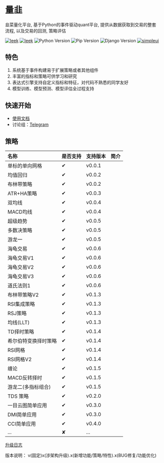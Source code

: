 量韭
===============
韭菜量化平台, 基于Python的事件驱动quant平台, 提供从数据获取到交易的整套流程, 以及交易的回测, 策略评估

[![leek](https://img.shields.io/github/license/li-shenglin/leek.svg)](https://github.com/li-shenglin/leek)
[![leek](https://img.shields.io/github/release/li-shenglin/leek)](https://github.com/li-shenglin/leek)
![Python Version](https://img.shields.io/badge/python-3.13%2B-blue.svg)
![Pip Version](https://img.shields.io/badge/pip-2.24.2%2B-green.svg)
![Django Version](https://img.shields.io/badge/Django-4.2.13%2B-read.svg)
[![simpleui](https://img.shields.io/badge/developing%20with-Simpleui-2077ff.svg)](https://github.com/newpanjing/simpleui)

## 特色
1. 系统基于事件构建易于扩展策略或者其他组件
2. 丰富的指标和策略可供学习和研究
3. 表达式引擎支持自定义指标和特征，对代码不熟悉的同学友好
4. 模型训练、模型预测、模型评估全过程支持

## 快速开始
- [使用文档](docs/0-1.introduction.md)
- 讨论组：<a href="https://t.me/+lFHR-vTZ6Y1iZTU1">Telegram</a>

策略
--------------------

| 名称         | 是否支持     | 支持版本   | 简介 |
|:-----------|:---------|:-------|:---|
| 单标的单向网格    | &#10004; | v0.0.1 |    |
| 均值回归       | &#10004; | v0.0.2 |    |
| 布林带策略      | &#10004; | v0.0.2 |    |
| ATR+HA策略   | &#10004; | v0.0.3 |    |
| 双均线        | &#10004; | v0.0.4 |    |
| MACD均线     | &#10004; | v0.0.4 |    |
| 超级趋势       | &#10004; | v0.0.5 |    |
| 多数决策略      | &#10004; | v0.0.5 |    |
| 游龙一        | &#10004; | v0.0.5 |    |
| 海龟交易       | &#10004; | v0.0.6 |    |
| 海龟交易V1     | &#10004; | v0.0.6 |    |
| 海龟交易V2     | &#10004; | v0.0.6 |    |
| 海龟交易V3     | &#10004; | v0.0.6 |    |
| 道氏法则1      | &#10004; | v0.0.6 |    |
| 布林带策略V2    | &#10004; | v0.1.3 |    |
| RSI集成策略    | &#10004; | v0.1.3 |    |
| RSJ策略      | &#10004; | v0.1.3 |    |
| 均线(LLT)    | &#10004; | v0.1.3 |    |
| TD择时策略     | &#10004; | v0.1.4 |    |
| 希尔伯特变换择时策略 | &#10004; | v0.1.4 |    |
| RSI网格      | &#10004; | v0.1.4 |    |
| RSI网格V2    | &#10004; | v0.1.4 |    |
| 缠论         | &#10004; | v0.1.5 |    |
| MACD反转择时   | &#10004; | v0.1.5 |    |
| 游龙二(多指标组合) | &#10004; | v0.1.5 |    |
| TDS 策略     | &#10004; | v0.2.0 |    |
| 一目云图简单应用   | &#10004; | v0.3.0 |    |
| DMI简单应用    | &#10004; | v0.3.0 |    |
| CCI简单应用    | &#10004; | v0.4.0 |    |
| ...        | &#10008; | ...    |




[升级日志](docs/0-2.change_log.md)

版本说明： v(固定)x(涉架构升级).x(新增功能/策略/特性).x(BUG修复/功能优化)